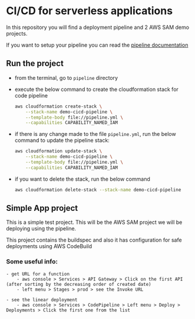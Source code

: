# CI/CD for serverless applications

In this repository you will find a deployment pipeline and 2 AWS SAM demo projects.

If you want to setup your pipeline you can read the [pipeline documentation](/pipeline/Pipeline-instructions.md)

## Run the project


- from the terminal, go to `pipeline` directory
- execute the below command to create the cloudformation stack for code pipeline
    ```bash
    aws cloudformation create-stack \
        --stack-name demo-cicd-pipeline \
        --template-body file://pipeline.yml \
        --capabilities CAPABILITY_NAMED_IAM
    ```

- if there is any change made to the file `pipeline.yml`, run the below command to update the pipeline stack:
    ```bash
    aws cloudformation update-stack \
        --stack-name demo-cicd-pipeline \
        --template-body file://pipeline.yml \
        --capabilities CAPABILITY_NAMED_IAM    
    ```

- if you want to delete the stack, run the below command
    ```bash
    aws cloudformation delete-stack --stack-name demo-cicd-pipeline
    ```


## Simple App project

This is a simple test project. This will be the AWS SAM project we will be deploying using the pipeline.

This project contains the buildspec and also it has configuration for safe deployments using AWS CodeBuild

### Some useful info:
    - get URL for a function
        - aws console > Services > API Gateway > Click on the first API (after sorting by the decreasing order of created date)
        - left menu > Stages > prod > see the Invoke URL

    - see the linear deployment
        - aws console > Services > CodePipeline > Left menu > Deploy > Deployments > Click the first one from the list


